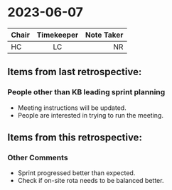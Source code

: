 # 2023-06-07

| Chair      | Timekeeper | Note Taker |
| :--------   | :---------: | ----------: |
| HC | LC | NR |

## Items from last retrospective:

### People other than KB leading sprint planning
- Meeting instructions will be updated.
- People are interested in trying to run the meeting.

## Items from this retrospective:

### Other Comments
- Sprint progressed better than expected.
- Check if on-site rota needs to be balanced better.